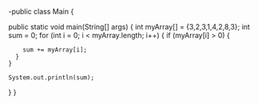 -public class Main
{

  public static void main(String[] args) {
    int myArray[] = {3,2,3,1,4,2,8,3};
    int sum = 0;
    for (int i = 0; i < myArray.length; i++) {
      if (myArray[i] > 0) {
        
        
        
        sum += myArray[i];
      }
    }
    
    System.out.println(sum);
    
  }
}
